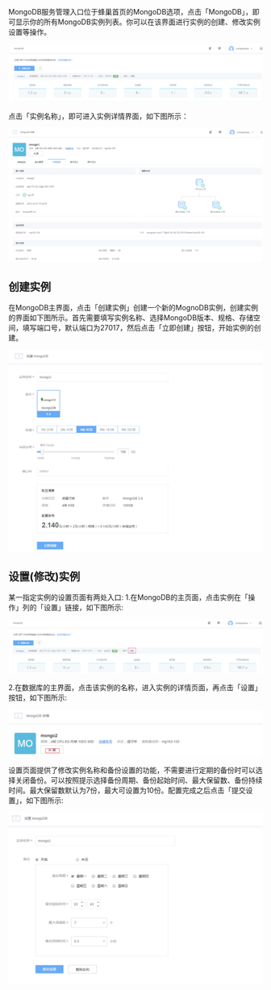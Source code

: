 MongoDB服务管理入口位于蜂巢首页的MongoDB选项，点击「MongoDB」，即可显示你的所有MongoDB实例列表。你可以在该界面进行实例的创建、修改实例设置等操作。

![](../image/MongoDB实例列表.png)

点击「实例名称」，即可进入实例详情界面，如下图所示：

![](../image/MongoDB-详情页.png)

## 创建实例
在MongoDB主界面，点击「创建实例」创建一个新的MognoDB实例，创建实例的界面如下图所示。首先需要填写实例名称、选择MongoDB版本、规格、存储空间，填写端口号，默认端口为27017，然后点击「立即创建」按钮，开始实例的创建。

![](../image/MongoDB-创建实例.png)

## 设置(修改)实例
某一指定实例的设置页面有两处入口:
1.在MongoDB的主页面，点击实例在「操作」列的「设置」链接，如下图所示:

![](../image/MongoDB-设置1.png)

2.在数据库的主界面，点击该实例的名称，进入实例的详情页面，再点击「设置」按钮，如下图所示:

![](../image/MongoDB-设置2.png)

设置页面提供了修改实例名称和备份设置的功能，不需要进行定期的备份时可以选择关闭备份。可以按照提示选择备份周期、备份起始时间、最大保留数、备份持续时间。最大保留数默认为7份，最大可设置为10份。配置完成之后点击「提交设置」，如下图所示:

![](../image/MongoDB-设置3.png)


